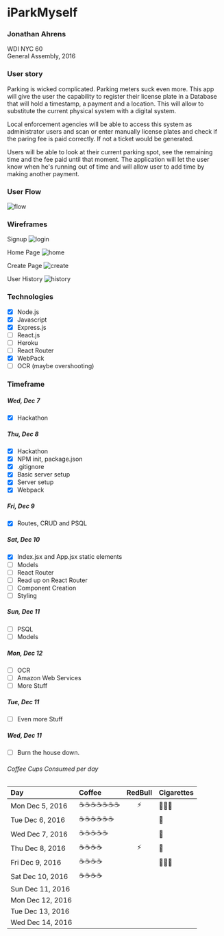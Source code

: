 # iParkMyself
### Jonathan Ahrens  
WDI NYC 60  
General Assembly, 2016  

### User story
Parking is wicked complicated. Parking meters suck even more. This app will give the user the capability to register their license plate in a Database that will hold a timestamp, a payment and a location. This will allow to substitute the current physical system with a digital system.

Local enforcement agencies will be able to access this system as administrator users and scan or enter manually license plates and check if the paring fee is paid correctly. If not a ticket would be generated.

Users will be able to look at their current parking spot, see the remaining time and the fee paid until that moment. The application will let the user know when he's running out of time and will allow user to add time by making another payment.

### User Flow
![flow](./images/readme/userFlow.jpg)

### Wireframes
Signup
![login](./images/readme/login.jpg)

Home Page
![home](./images/readme/home.jpg)

Create Page
![create](./images/readme/create.jpg)

User History
![history](./images/readme/History.jpg)




### Technologies
- [x] Node.js
- [x] Javascript
- [x] Express.js
- [ ] React.js
- [ ] Heroku
- [ ] React Router
- [x] WebPack
- [ ] OCR (maybe overshooting)

### Timeframe
##### Wed, Dec 7
- [x] Hackathon

##### Thu, Dec 8
- [x] Hackathon
- [x] NPM init, package.json
- [x] .gitignore
- [x] Basic server setup
- [x] Server setup
- [x] Webpack

##### Fri, Dec 9
- [x] Routes, CRUD and PSQL

##### Sat, Dec 10
- [x] Index.jsx and App.jsx static elements
- [ ] Models
- [ ] React Router
- [ ] Read up on React Router
- [ ] Component Creation
- [ ] Styling

##### Sun, Dec 11
- [ ] PSQL
- [ ] Models

##### Mon, Dec 12
- [ ] OCR
- [ ] Amazon Web Services
- [ ] More Stuff

##### Tue, Dec 11
- [ ] Even more Stuff

##### Wed, Dec 11
- [ ] Burn the house down.



###### Coffee Cups Consumed per day
Day | Coffee | RedBull | Cigarettes
:--- | :--- | :---: | :---
Mon Dec 5, 2016 | ☕☕☕☕☕☕☕ | ⚡ | 🚬🚬🚬
Tue Dec 6, 2016 | ☕☕☕☕☕☕ | | 🚬
Wed Dec 7, 2016 | ☕☕☕☕☕ | | 🚬
Thu Dec 8, 2016 | ☕☕☕☕ |⚡| 🚬
Fri Dec 9, 2016 | ☕☕☕☕ | | 🚬🚬🚬
Sat Dec 10, 2016 | ☕☕☕☕ | | 
Sun Dec 11, 2016 | | | 
Mon Dec 12, 2016 | | | 
Tue Dec 13, 2016 | | | 
Wed Dec 14, 2016 | | | 

